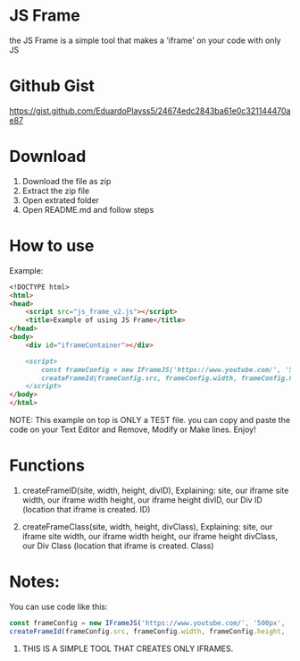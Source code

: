 # JS Frame
the JS Frame is a simple tool that makes a 'iframe' on your code with only JS

# Github Gist
https://gist.github.com/EduardoPlayss5/24674edc2843ba61e0c321144470ae87

# Download
1. Download the file as zip
2. Extract the zip file
3. Open extrated folder
4. Open README.md and follow steps


# How to use
Example:

```markdown
<!DOCTYPE html>
<html>
<head>
    <script src="js_frame_v2.js"></script>
    <title>Example of using JS Frame</title>
</head>
<body>
    <div id="iframeContainer"></div>

    <script>
        const frameConfig = new IFrameJS('https://www.youtube.com/', '500px', '300px');
        createFrameId(frameConfig.src, frameConfig.width, frameConfig.height, 'iframeContainer');
    </script>
</body>
</html>
```

NOTE: This example on top is ONLY a TEST file. you can copy and paste the code on your Text Editor and Remove, Modify or Make lines. Enjoy!

# Functions
1. createFrameID(site, width, height, divID), Explaining:
   site, our iframe site
   width, our iframe width
   height, our iframe height
   divID, our Div ID (location that iframe is created. ID)

2. createFrameClass(site, width, height, divClass), Explaining:
   site, our iframe site
   width, our iframe width
   height, our iframe height
   divClass, our Div Class (location that iframe is created. Class)


# Notes:
You can use code like this:
```javascript
const frameConfig = new IFrameJS('https://www.youtube.com/', '500px', '300px');
createFrameId(frameConfig.src, frameConfig.width, frameConfig.height, 'iframeContainer');
```

1. THIS IS A SIMPLE TOOL THAT CREATES ONLY IFRAMES.
